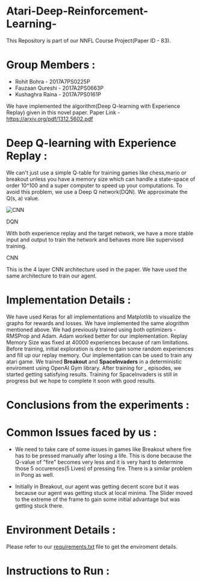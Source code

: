 # Atari-Deep-Reinforcement-Learning-

This Repository is part of our NNFL Course Project(Paper ID - 83). 

# Group Members :

* Rohit Bohra - 2017A7PS0225P
* Fauzaan Qureshi - 2017A2PS0663P
* Kushaghra Raina - 2017A7PS0161P

We have implemented the algorithm(Deep Q-learning with Experience Replay) given in this novel paper.
Paper Link - https://arxiv.org/pdf/1312.5602.pdf

# Deep Q-learning with Experience Replay :
We can't just use a simple Q-table for training games like chess,mario or breakout unless you have a memory size which can handle a state-space of order 10^100 and a super computer to speed up your computations. To avoid this problem, we use a Deep Q network(DQN). We approximate the Q(s, a) value.

![CNN](https://github.com/geeky-wizard/Atari-Deep-Reinforcement-Learning-/blob/master/CNN.png)

DQN

With both experience replay and the target network, we have a more stable input and output to train the network and behaves more like supervised training.

CNN

This is the 4 layer CNN architecture used in the paper. We have used the same architecture to train our agent.

# Implementation Details :
We have used Keras for all implementations and Matplotlib to visualize the graphs for rewards and losses. We have implemented the same alogrithm mentioned above. We had previously trained using both optimizers - RMSProp and Adam. Adam worked better for our implementation. Replay Memory Size was fixed at 40000 experiences because of ram limitations. Before training, initial exploration is done to gain some random experiences and fill up our replay memory. Our implementation can be used to train any atari game. We trained **Breakout** and **SpaceInvaders** in a deterministic enviroment using OpenAI Gym library. After training for _ episodes, we started getting satisfying results. Training for SpaceInvaders is still in progress but we hope to complete it soon with good results.

# Conclusions from the experiments :

# Common Issues faced by us :

* We need to take care of some issues in games like Breakout where fire has to be pressed manually after losing a life. This is done because the Q-value of "fire" becomes very less and it is very hard to determine those 5 occurences(5 Lives) of pressing fire. There is a similar problem in Pong as well.

* Initially in Breakout, our agent was getting decent score but it was because our agent was getting stuck at local minima. The Slider moved to the extreme of the frame to gain some initial advantage but was getting stuck there.

# Environment Details :
Please refer to our [requirements.txt](https://github.com/geeky-wizard/Atari-Deep-Reinforcement-Learning-/blob/master/requirements.txt) file to get the enviroment details.

# Instructions to Run :
